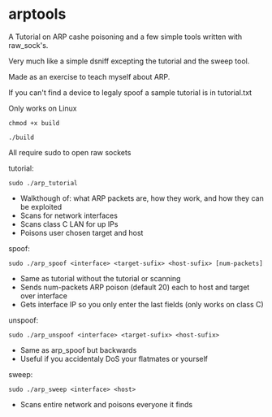 # arptools

A Tutorial on ARP cashe poisoning and a few simple tools written with raw_sock's.

Very much like a simple dsniff excepting the tutorial and the sweep tool.

Made as an exercise to teach myself about ARP.

If you can't find a device to legaly spoof a sample tutorial is in tutorial.txt

Only works on Linux

    chmod +x build

    ./build

All require sudo to open raw sockets


tutorial: 

    sudo ./arp_tutorial

* Walkthough of: what ARP packets are, how they work, and how they can be exploited
* Scans for network interfaces
* Scans class C LAN for up IPs
* Poisons user chosen target and host


spoof:

    sudo ./arp_spoof <interface> <target-sufix> <host-sufix> [num-packets]
   
* Same as tutorial without the tutorial or scanning
* Sends num-packets ARP poison (default 20) each to host and target over interface
* Gets interface IP so you only enter the last fields (only works on class C)


unspoof:

    sudo ./arp_unspoof <interface> <target-sufix> <host-sufix>
 
* Same as arp_spoof but backwards
* Useful if you accidentaly DoS your flatmates or yourself


sweep: 

    sudo ./arp_sweep <interface> <host>
   
 * Scans entire network and poisons everyone it finds
